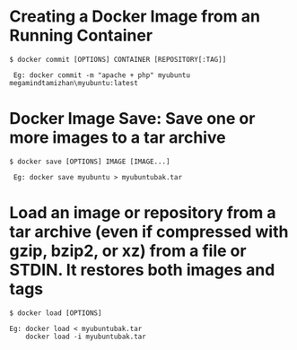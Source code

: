 # Creating a Docker Image from an Running Container

    $ docker commit [OPTIONS] CONTAINER [REPOSITORY[:TAG]]
     
     Eg: docker commit -m "apache + php" myubuntu megamindtamizhan\myubuntu:latest

# Docker Image Save: Save one or more images to a tar archive

    $ docker save [OPTIONS] IMAGE [IMAGE...]
    
     Eg: docker save myubuntu > myubuntubak.tar

# Load an image or repository from a tar archive (even if compressed with gzip, bzip2, or xz) from a file or STDIN. It restores both images and tags

    $ docker load [OPTIONS]

    Eg: docker load < myubuntubak.tar
        docker load -i myubuntubak.tar

        